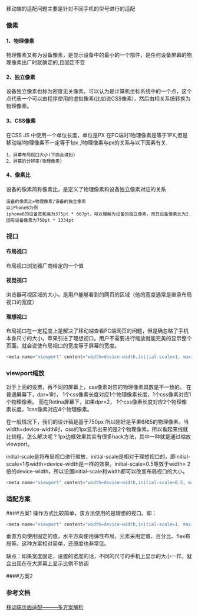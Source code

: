 移动端的适配问题主要是针对不同手机的型号进行的适配

### 像素
#### 1、物理像素
物理像素又称为设备像素，是显示设备中的最小的一个部件，是任何设备屏幕的物理像素出厂时就确定的,且固定不变

#### 2、独立像素
设备独立像素也称为密度无关像素，可以认为是计算机坐标系统中的一个点，这个点代表一个可以由程序使用的虚拟像素(比如说CSS像素)，然后由相关系统转换为物理像素。

#### 3、CSS像素
在CSS JS 中使用一个单位长度，单位是PX
在PC端时1物理像素是等于1PX,但是移动端1物理像素不一定等于1px ,1物理像素与px的关系与以下因素有关.
```
1、屏幕布局视口大小(下面会讲到)
2、屏幕的分辨率(物理像素)

```
#### 4、像素比
设备的像素简称像素比，是定义了物理像素和设备独立像素对应的关系
```
设备的像素比=物理像素/设备的独立像素
以iPhone6为例
iphone6的设备宽和高为375pt * 667pt，可以理解为设备的独立像素，而其设备像素比为2.固有设备像素为750pt * 1334pt
```

### 视口
#### 布局视口
布局视口浏览器厂商给定的一个值

#### 视觉视口
浏览器可视区域的大小，是用户能够看到的网页的区域（他的宽度通常是继承布局视口的宽度）

#### 理想视口
布局视口在一定程度上是解决了移动端查看PC端网页的问题，但是确忽略了手机本身尺寸的大小。苹果引进了理想视口。用户不需要进行缩放就能完美的显示整个页面。就会说使布局视口的宽度等于屏幕的宽度。

```js
<meta name="viewport" content="width=device-width,initial-scale=1, maximum-scale=1, minimum-scale=1, user-scalable=no">
```


### viewport缩放
对于上面的设置，再不同的屏幕上，css像素对应的物理像素具数是不一致的。
在普通屏幕下，dpr=1时，
1个css像素长度对应1个物理像素长度，1个css像素对应1个物理像素。
而在Retina屏幕下，如果dpr=2，
1个css像素长度对应2个物理像素长度，1css像素对应4个物理像素。

在一般情况下，我们的设计稿是基于750px 所以刚好是苹果6和5的物理像素。当width=device-width时，css的1px显示出来的是2个物理像素，所以看起来线就比较粗。怎么解决呢？1px边框效果其实有很多hack方法，其中一种就是通过缩放viewport。

initial-scale是将布局视口进行缩放，initial-scale是相对于理想视口的，即initial-scale=1与width=device-width是一样的效果。initial-scale=0.5等效于width= 2倍的device-width，所以设置initial-scale和width都可以改变布局视口的大小。

```js
<meta name="viewport" content="width=device-width,initial-scale=0.5, maximum-scale=0.5, minimum-scale=0.5, user-scalable=no"> 
```

### 适配方案
####方案1
操作方式比较简单，该方法使用的是理想的视口。即：
```js
<meta name="viewport" content="width=device-width,initial-scale=1, maximum-scale=1, minimum-scale=1, user-scalable=no">
```
垂直方向使用固定的值，水平方向使用弹性布局，元素采用定值、百分比、flex布局等。这种方案相对简单，还原度也非常低。

缺点：如果宽度固定，设置的宽度的话，不同的尺寸的手机上显示的大小一样。就会出现在在大屏幕上显示比例不协调

####方案2


### 参考文档
[移动端页面适配———多方案解析](https://www.jianshu.com/p/3b45aa981e77)